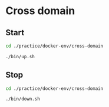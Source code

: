 # Cross domain

## Start

``` sh
cd ./practice/docker-env/cross-domain

./bin/up.sh
```

## Stop

``` sh
cd ./practice/docker-env/cross-domain

./bin/down.sh
```
